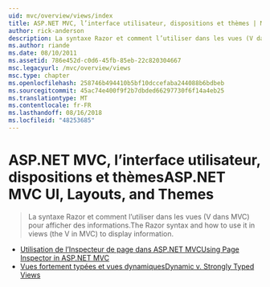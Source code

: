 ```yaml
---
uid: mvc/overview/views/index
title: ASP.NET MVC, l’interface utilisateur, dispositions et thèmes | Microsoft Docs
author: rick-anderson
description: La syntaxe Razor et comment l’utiliser dans les vues (V dans MVC) pour afficher des informations.
ms.author: riande
ms.date: 08/10/2011
ms.assetid: 786e452d-c0d6-45fb-85eb-22c820304667
msc.legacyurl: /mvc/overview/views
msc.type: chapter
ms.openlocfilehash: 258746b494410b5bf10dccefaba244088b6bdbeb
ms.sourcegitcommit: 45ac74e400f9f2b7dbded66297730f6f14a4eb25
ms.translationtype: MT
ms.contentlocale: fr-FR
ms.lasthandoff: 08/16/2018
ms.locfileid: "48253685"
---
```

<a name="aspnet-mvc-ui-layouts-and-themes"></a><span data-ttu-id="c7f8c-103">ASP.NET MVC, l’interface utilisateur, dispositions et thèmes</span><span class="sxs-lookup"><span data-stu-id="c7f8c-103">ASP.NET MVC UI, Layouts, and Themes</span></span>
====================
> <span data-ttu-id="c7f8c-104">La syntaxe Razor et comment l’utiliser dans les vues (V dans MVC) pour afficher des informations.</span><span class="sxs-lookup"><span data-stu-id="c7f8c-104">The Razor syntax and how to use it in views (the V in MVC) to display information.</span></span>


- [<span data-ttu-id="c7f8c-105">Utilisation de l’Inspecteur de page dans ASP.NET MVC</span><span class="sxs-lookup"><span data-stu-id="c7f8c-105">Using Page Inspector in ASP.NET MVC</span></span>](using-page-inspector-in-aspnet-mvc.md)
- [<span data-ttu-id="c7f8c-106">Vues fortement typées et vues dynamiques</span><span class="sxs-lookup"><span data-stu-id="c7f8c-106">Dynamic v. Strongly Typed Views</span></span>](dynamic-v-strongly-typed-views.md)
